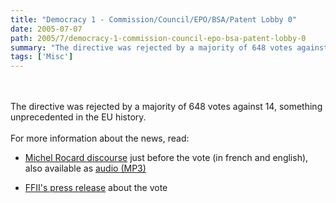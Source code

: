 ```yaml
---
title: "Democracy 1 - Commission/Council/EPO/BSA/Patent Lobby 0"
date: 2005-07-07
path: 2005/7/democracy-1-commission-council-epo-bsa-patent-lobby-0
summary: "The directive was rejected by a majority of 648 votes against 14, something unprecedented in the EU history."
tags: ['Misc']
---
```


<br><br> 
  The directive was rejected by a majority of 648 votes against 14, something 
 unprecedented in the EU history.<br><br> 
  For more information about the news, read:<br><ul><li><a href="http://wiki.ffii.org/Rocard050706Fr">Michel Rocard
  discourse</a> just before the vote (in french and english), also available
  as <a href="http://media.vrijschrift.org/rocard_or.mp3">audio
  (MP3)</a><br></li>
  <li><a href="http://lists.ffii.org/pipermail/news/2005-July/000302.html">FFII's
  press release</a> about the vote</li>
 </ul>

